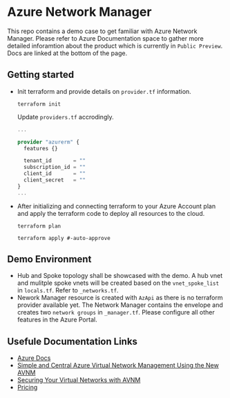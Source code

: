 # Azure Network Manager

This repo contains a demo case to get familiar with Azure Network Manager. Please refer to Azure Documentation space to gather more detailed inforamtion about the product which is currently in `Public Preview`. Docs are linked at the bottom of the page.

## Getting started

- Init terraform and provide details on `provider.tf` information.
  
  ```shell
  terraform init 
  ```

  Update `providers.tf` accrodingly.

  ```terraform 
  ...

  provider "azurerm" {
    features {}

    tenant_id       = ""
    subscription_id = ""
    client_id       = ""
    client_secret   = ""
  }
  ...

  ```

- After initializing and connecting terraform to your Azure Account plan and apply the terraform code to deploy all resources to the cloud.
  
  ```shell
  terraform plan

  terraform apply #-auto-approve
  ```

## Demo Environment

- Hub and Spoke topology shall be showcased with the demo. A hub vnet and mulitple spoke vnets will be created based on the `vnet_spoke_list` in `locals.tf`. Refer to `_networks.tf`.
- Nework Manager resource is created with `AzApi` as there is no terraform provider available yet. The Network Manager contains the envelope and creates two `network groups` in `_manager.tf`. Please configure all other features in the Azure Portal.

## Usefule Documentation Links

- [Azure Docs](https://learn.microsoft.com/en-us/azure/virtual-network-manager/)
- [Simple and Central Azure Virtual Network Management Using the New AVNM](https://techcommunity.microsoft.com/t5/core-infrastructure-and-security/simple-and-central-azure-virtual-network-management-using-the/ba-p/3019384)
- [Securing Your Virtual Networks with AVNM](https://techcommunity.microsoft.com/t5/azure-networking-blog/securing-your-virtual-networks-with-azure-virtual-network/ba-p/3353366)
- [Pricing](https://azure.microsoft.com/en-us/pricing/details/virtual-network-manager/)